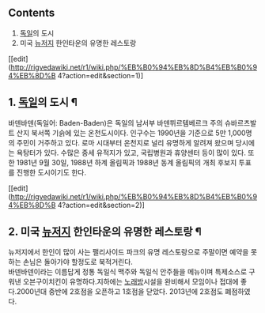 ## Contents

    

1. [독일](%EB%8F%85%EC%9D%BC.md)의 도시 
2. 미국 [뉴저지](%EB%89%B4%EC%A0%80%EC%A7%80.md) 한인타운의 유명한 레스토랑 

[[edit](http://rigvedawiki.net/r1/wiki.php/%EB%B0%94%EB%8D%B4%EB%B0%94%EB%8D%B
4?action=edit&section=1)]

## 1. [독일](%EB%8F%85%EC%9D%BC.md)의 도시 ¶

  

바덴바덴(독일어: Baden-Baden)은 독일의 남서부 바덴뷔르템베르크 주의 슈바르츠발트 산지 북서쪽 기슭에 있는 온천도시이다. 인구수는
1990년을 기준으로 5만 1,000명의 주민이 거주하고 있다. 로마 시대부터 온천지로 널리 유명하게 알려져 왔으며 당시에는 욕탕터가 있다.
수많은 중세 유적지가 있고, 국립병원과 휴양센터 등이 많이 있다. 또한 1981년 9월 30일, 1988년 하계 올림픽과 1988년 동계
올림픽의 개최 후보지 투표를 진행한 도시이기도 한다.

  

[[edit](http://rigvedawiki.net/r1/wiki.php/%EB%B0%94%EB%8D%B4%EB%B0%94%EB%8D%B
4?action=edit&section=2)]

## 2. 미국 [뉴저지](%EB%89%B4%EC%A0%80%EC%A7%80.md) 한인타운의 유명한 레스토랑 ¶

  

뉴저지에서 한인이 많이 사는 팰리사이드 파크의 유명 레스토랑으로 주말이면 예약을 못하는 손님은 돌아가야 할정도로 북적거린다.  
바덴바덴이라는 이름답게 정통 독일식 맥주와 독일식 안주들을 메뉴이며 특제소스로 구워낸 오븐구이치킨이 유명하다.지하에는
[노래방](%EB%85%B8%EB%9E%98%EB%B0%A9.md)시설을 완비해서 모임이나 접대에 좋다.2000년대 중반에 2호점을
오픈하고 1호점을 닫았다. 2013년에 2호점도 폐점하였다.

